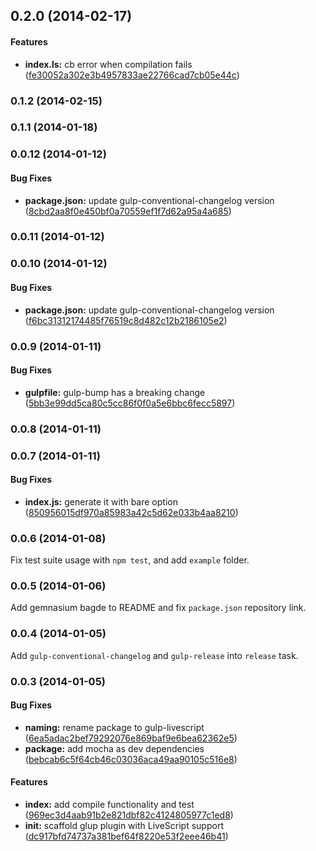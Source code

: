 <a name="0.2.0"></a>
## 0.2.0 (2014-02-17)


#### Features

* **index.ls:** cb error when compilation fails ([fe30052a302e3b4957833ae22766cad7cb05e44c](https://github.com/tomchentw/gulp-livescript/commit/fe30052a302e3b4957833ae22766cad7cb05e44c))


<a name="0.1.2"></a>
### 0.1.2 (2014-02-15)


<a name="0.1.1"></a>
### 0.1.1 (2014-01-18)


<a name="0.0.12"></a>
### 0.0.12 (2014-01-12)


#### Bug Fixes

* **package.json:** update gulp-conventional-changelog version ([8cbd2aa8f0e450bf0a70559ef1f7d62a95a4a685](https://github.com/tomchentw/gulp-livescript/commit/8cbd2aa8f0e450bf0a70559ef1f7d62a95a4a685))


<a name="0.0.11"></a>
### 0.0.11 (2014-01-12)


<a name="0.0.10"></a>
### 0.0.10 (2014-01-12)


#### Bug Fixes

* **package.json:** update gulp-conventional-changelog version ([f6bc31312174485f76519c8d482c12b2186105e2](https://github.com/tomchentw/gulp-livescript/commit/f6bc31312174485f76519c8d482c12b2186105e2))


<a name="0.0.9"></a>
### 0.0.9 (2014-01-11)


#### Bug Fixes

* **gulpfile:** gulp-bump has a breaking change ([5bb3e99dd5ca80c5cc86f0f0a5e6bbc6fecc5897](https://github.com/tomchentw/gulp-livescript/commit/5bb3e99dd5ca80c5cc86f0f0a5e6bbc6fecc5897))


<a name="0.0.8"></a>
### 0.0.8 (2014-01-11)


<a name="0.0.7"></a>
### 0.0.7 (2014-01-11)


#### Bug Fixes

* **index.js:** generate it with bare option ([850956015df970a85983a42c5d62e033b4aa8210](https://github.com/tomchentw/gulp-livescript/commit/850956015df970a85983a42c5d62e033b4aa8210))


<a name="0.0.6"></a>
### 0.0.6 (2014-01-08)

Fix test suite usage with `npm test`, and add `example` folder.


<a name="0.0.5"></a>
### 0.0.5 (2014-01-06)

Add gemnasium bagde to README and fix `package.json` repository link.


<a name="0.0.4"></a>
### 0.0.4 (2014-01-05)

Add `gulp-conventional-changelog` and `gulp-release` into `release` task.


<a name="0.0.3"></a>
### 0.0.3 (2014-01-05)


#### Bug Fixes

* **naming:** rename package to gulp-livescript ([6ea5adac2bef79292076e869baf9e6bea62362e5](https://github.com/tomchentw/gulp-livescript/commit/6ea5adac2bef79292076e869baf9e6bea62362e5))
* **package:** add mocha as dev dependencies ([bebcab6c5f64cb46c03036aca49aa90105c516e8](https://github.com/tomchentw/gulp-livescript/commit/bebcab6c5f64cb46c03036aca49aa90105c516e8))


#### Features

* **index:** add compile functionality and test ([969ec3d4aab91b2e821dbf82c4124805977c1ed8](https://github.com/tomchentw/gulp-livescript/commit/969ec3d4aab91b2e821dbf82c4124805977c1ed8))
* **init:** scaffold glup plugin with LiveScript support ([dc917bfd74737a381bef64f8220e53f2eee46b41](https://github.com/tomchentw/gulp-livescript/commit/dc917bfd74737a381bef64f8220e53f2eee46b41))


